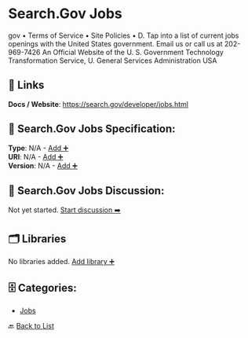 # Search.Gov Jobs

gov • Terms of Service • Site Policies • D. Tap into a list of current jobs openings with the United States government. Email us or call us at 202-969-7426 An Official Website of the U. S. Government Technology Transformation Service, U.  General Services Administration USA

##  🔗 Links
**Docs / Website**: https://search.gov/developer/jobs.html

## 🧬 Search.Gov Jobs Specification:
**Type**: N/A - [Add ➕](https://github.com/apis-list/apis-list/edit/main/apis.yaml#L17307)  
**URI**: N/A - [Add ➕](https://github.com/apis-list/apis-list/edit/main/apis.yaml#L17307)  
**Version**: N/A - [Add ➕](https://github.com/apis-list/apis-list/edit/main/apis.yaml#L17307)

## 💬 Search.Gov Jobs Discussion:
Not yet started. [Start discussion ➡️](https://github.com/apis-list/apis-list/discussions/new)

## 🗂️ Libraries

No libraries added. [Add library ➕](https://github.com/apis-list/apis-list/edit/main/apis.yaml#L17307)    


## 🗄️ Categories:
- [Jobs](https://github.com/apis-list/apis-list#jobs-)

🔙  [Back to List](https://github.com/apis-list/apis-list)
